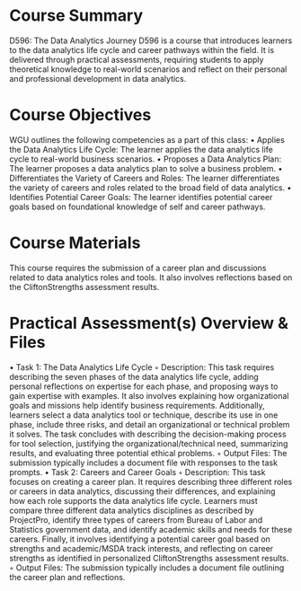 # Course Summary
D596: The Data Analytics Journey D596 is a course that introduces learners to the data analytics life cycle and career pathways within the field. It is delivered through practical assessments, requiring students to apply theoretical knowledge to real-world scenarios and reflect on their personal and professional development in data analytics.
# Course Objectives 
WGU outlines the following competencies as a part of this class:
• Applies the Data Analytics Life Cycle: The learner applies the data analytics life cycle to real-world business scenarios.
• Proposes a Data Analytics Plan: The learner proposes a data analytics plan to solve a business problem.
• Differentiates the Variety of Careers and Roles: The learner differentiates the variety of careers and roles related to the broad field of data analytics.
• Identifies Potential Career Goals: The learner identifies potential career goals based on foundational knowledge of self and career pathways.
# Course Materials 
This course requires the submission of a career plan and discussions related to data analytics roles and tools. It also involves reflections based on the CliftonStrengths assessment results.
# Practical Assessment(s) Overview & Files
• Task 1: The Data Analytics Life Cycle
    ◦ Description: This task requires describing the seven phases of the data analytics life cycle, adding personal reflections on expertise for each phase, and proposing ways to gain expertise with examples. It also involves explaining how organizational goals and missions help identify business requirements. Additionally, learners select a data analytics tool or technique, describe its use in one phase, include three risks, and detail an organizational or technical problem it solves. The task concludes with describing the decision-making process for tool selection, justifying the organizational/technical need, summarizing results, and evaluating three potential ethical problems.
    ◦ Output Files: The submission typically includes a document file with responses to the task prompts.
• Task 2: Careers and Career Goals
    ◦ Description: This task focuses on creating a career plan. It requires describing three different roles or careers in data analytics, discussing their differences, and explaining how each role supports the data analytics life cycle. Learners must compare three different data analytics disciplines as described by ProjectPro, identify three types of careers from Bureau of Labor and Statistics government data, and identify academic skills and needs for these careers. Finally, it involves identifying a potential career goal based on strengths and academic/MSDA track interests, and reflecting on career strengths as identified in personalized CliftonStrengths assessment results.
    ◦ Output Files: The submission typically includes a document file outlining the career plan and reflections.
